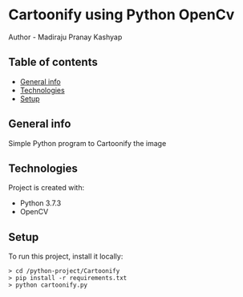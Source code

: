 # Cartoonify using Python OpenCv

Author - Madiraju Pranay Kashyap
### 

## Table of contents
* [General info](#general-info)
* [Technologies](#technologies)
* [Setup](#setup)

## General info
Simple Python program to Cartoonify the image
	
## Technologies
Project is created with:
* Python 3.7.3
* OpenCV
	
## Setup
To run this project, install it locally:

```
> cd /python-project/Cartoonify
> pip install -r requirements.txt
> python cartoonify.py
```
